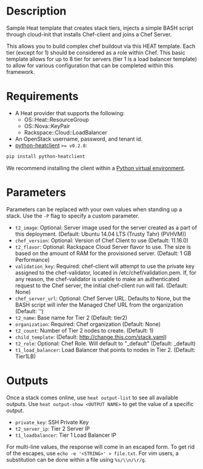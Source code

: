 Description
===========

Sample Heat template that creates stack tiers, injects a simple
BASH script through cloud-init that installs Chef-client and
joins a Chef Server.

This allows you to build complex chef buildout via this HEAT template. Each tier
(except for 1) should be considered as a role within Chef. This basic template
allows for up to 8 tier for servers (tier 1 is a load balancer template) to allow for
various configuration that can be completed within this framework.

Requirements
============
* A Heat provider that supports the following:
  * OS::Heat::ResourceGroup
  * OS::Nova::KeyPair
  * Rackspace::Cloud::LoadBalancer
* An OpenStack username, password, and tenant id.
* [python-heatclient](https://github.com/openstack/python-heatclient)
`>= v0.2.8`:

```bash
pip install python-heatclient
```

We recommend installing the client within a [Python virtual
environment](http://www.virtualenv.org/).

Parameters
==========
Parameters can be replaced with your own values when standing up a stack. Use
the `-P` flag to specify a custom parameter.

* `t2_image`: Optional: Server image used for the server created
as a part of this deployment.
 (Default: Ubuntu 14.04 LTS (Trusty Tahr) (PVHVM))
* `chef_version`: Optional: Version of Chef Client to use
 (Default: 11.16.0)
* `t2_flavor`: Optional: Rackspace Cloud Server flavor to use. The size is based on the
amount of RAM for the provisioned server.
 (Default: 1 GB Performance)
* `validation_key`: Required: chef-client will attempt to use the private key assigned to the
chef-validator, located in /etc/chef/validation.pem. If, for any reason,
the chef-validator is unable to make an authenticated request to the
Chef server, the initial chef-client run will fail.
 (Default: None)
* `chef_server_url`: Optional: Chef Server URL. Defaults to None, but the BASH script will
infer the Managed Chef URL from the organization
 (Default: '')
* `t2_name`: Base name for Tier 2 (Default: tier2)
* `organization`: Required: Chef organization
 (Default: None)
* `t2_count`: Number of Tier 2 nodes to create. (Default: 1)
* `child_template`: (Default: http://change.this.com/stack.yaml)
* `t2_role`: Optional: Chef Role. Will default to "_default"
 (Default: _default)
* `t1_load_balancer`: Load Balancer that points to nodes in Tier 2. (Default: Tier1LB)

Outputs
=======
Once a stack comes online, use `heat output-list` to see all available outputs.
Use `heat output-show <OUTPUT NAME>` to get the value of a specific output.

* `private_key`: SSH Private Key
* `t2_server_ip`: Tier 2 Server IP
* `t1_loadbalancer`: Tier 1 Load Balancer IP

For multi-line values, the response will come in an escaped form. To get rid of
the escapes, use `echo -e '<STRING>' > file.txt`. For vim users, a substitution
can be done within a file using `%s/\\n/\r/g`.

